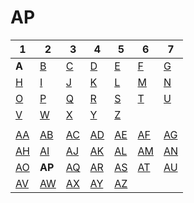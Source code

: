 # AP

| 1 | 2 | 3 | 4 | 5 | 6 | 7 |
|---|---|---|---|---|---|---|
| **A** | [B](../b/index.md) | [C](../c/index.md) | [D](../d/index.md) | [E](../e/index.md) | [F](../f/index.md) | [G](../g/index.md) |
| [H](../h/index.md) | [I](../i/index.md) | [J](../j/index.md) | [K](../k/index.md) | [L](../l/index.md) | [M](../m/index.md) | [N](../n/index.md) | 
| [O](../o/index.md) | [P](../p/index.md) | [Q](../q/index.md) | [R](../r/index.md) | [S](../s/index.md) | [T](../t/index.md) | [U](../u/index.md) | 
| [V](../v/index.md) | [W](../w/index.md) | [X](../x/index.md) | [Y](../y/index.md) | [Z](../z/index.md) |
|   |   |   |   |   |   |   |
| [AA](aa.md) | [AB](ab.md) | [AC](ac.md) | [AD](ad.md) | [AE](ae.md) | [AF](af.md) | [AG](ag.md) | 
| [AH](ah.md) | [AI](ai.md) | [AJ](aj.md) | [AK](ak.md) | [AL](al.md) | [AM](am.md) | [AN](an.md) | 
| [AO](ao.md) | **AP** | [AQ](aq.md) | [AR](ar.md) | [AS](as.md) | [AT](at.md) | [AU](au.md) | 
| [AV](av.md) | [AW](aw.md) | [AX](ax.md) | [AY](ay.md) | [AZ](az.md) |
